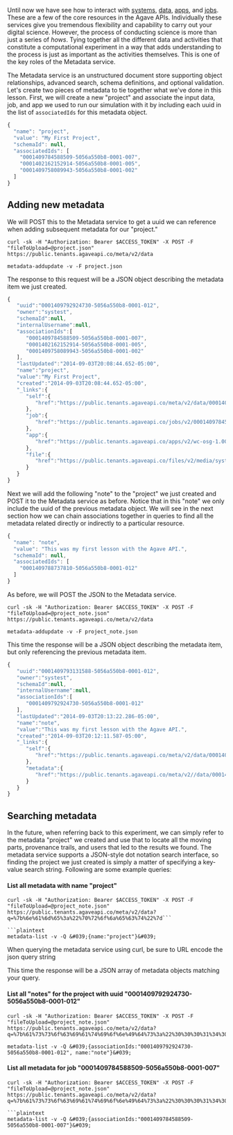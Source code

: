 Until now we have see how to interact with <a href="http://agaveapi.co/documentation/beginners-guides/system-discovery/" title="System Discovery">systems</a>, <a href="http://agaveapi.co/documentation/beginners-guides/managing-data/" title="Managing Data">data</a>, <a href="http://agaveapi.co/documentation/beginners-guides/app-discovery/" title="App Discovery">apps</a>, and <a href="http://agaveapi.co/documentation/beginners-guides/running-a-simulation/" title="Running a Simulation">jobs</a>. These are a few of the core resources in the Agave APIs. Individually these services give you tremendous flexibility and capability to carry out your digital science. However, the process of conducting science is more than just a series of <em>hows</em>. Tying together all the different data and activities that constitute a computational experiment in a way that adds understanding to the process is just as important as the activities themselves. This is one of the key roles of the Metadata service.

The Metadata service is an unstructured document store supporting object relationships, advanced search, schema definitions, and optional validation. Let's create two pieces of metadata to tie together what we've done in this lesson. First, we will create a new "project" and associate the input data, job, and app we used to run our simulation with it by including each uuid in the list of `associatedIds` for this metadata object.

```javascript
{
  "name": "project",
  "value": "My First Project",
  "schemaId": null,
  "associatedIds": [
    "0001409784588509-5056a550b8-0001-007",
    "0001402162152914-5056a550b8-0001-005",
    "0001409758089943-5056a550b8-0001-002"
  ]
}
```

## Adding new metadata  

We will POST this to the Metadata service to get a uuid we can reference when adding subsequent metadata for our "project."

```shell
curl -sk -H "Authorization: Bearer $ACCESS_TOKEN" -X POST -F "fileToUpload=@project.json" https://public.tenants.agaveapi.co/meta/v2/data
```

```plaintext
metadata-addupdate -v -F project.json
```

The response to this request will be a JSON object describing the metadata item we just created.

```javascript
{  
   "uuid":"0001409792924730-5056a550b8-0001-012",
   "owner":"systest",
   "schemaId":null,
   "internalUsername":null,
   "associationIds":[  
      "0001409784588509-5056a550b8-0001-007",
      "0001402162152914-5056a550b8-0001-005",
      "0001409758089943-5056a550b8-0001-002"
   ],
   "lastUpdated":"2014-09-03T20:08:44.652-05:00",
   "name":"project",
   "value":"My First Project",
   "created":"2014-09-03T20:08:44.652-05:00",
   "_links":{  
      "self":{  
         "href":"https://public.tenants.agaveapi.co/meta/v2/data/0001409792924730-5056a550b8-0001-012"
      },
      "job":{  
         "href":"https://public.tenants.agaveapi.co/jobs/v2/0001409784588509-5056a550b8-0001-007"
      },
      "app":{  
         "href":"https://public.tenants.agaveapi.co/apps/v2/wc-osg-1.00u1"
      },
      "file":{  
         "href":"https://public.tenants.agaveapi.co/files/v2/media/system/data.iplantcollaborative.org/systest/picksumipsum.txt"
      }
   }
}
```

Next we will add the following "note" to the "project" we just created and POST it to the Metadata service as before. Notice that in this "note" we only include the uuid of the previous metadata object. We will see in the next section how we can chain associations together in queries to find all the metadata related directly or indirectly to a particular resource.

```javascript
{
  "name": "note",
  "value": "This was my first lesson with the Agave API.",
  "schemaId": null,
  "associatedIds": [
    "0001409788737810-5056a550b8-0001-012"
  ]
}
```

As before, we will POST the JSON to the Metadata service.

```shell
curl -sk -H "Authorization: Bearer $ACCESS_TOKEN" -X POST -F "fileToUpload=@project_note.json" https://public.tenants.agaveapi.co/meta/v2/data
```

```plaintext
metadata-addupdate -v -F project_note.json
```


This time the response will be a JSON object describing the metadata item, but only referencing the previous metadata item.

```javascript
{  
   "uuid":"0001409793131588-5056a550b8-0001-012",
   "owner":"systest",
   "schemaId":null,
   "internalUsername":null,
   "associationIds":[  
      "0001409792924730-5056a550b8-0001-012"
   ],
   "lastUpdated":"2014-09-03T20:13:22.286-05:00",
   "name":"note",
   "value":"This was my first lesson with the Agave API.",
   "created":"2014-09-03T20:12:11.587-05:00",
   "_links":{  
      "self":{  
         "href":"https://public.tenants.agaveapi.co/meta/v2/data/0001409793131588-5056a550b8-0001-012"
      },
      "metadata":{  
         "href":"https://public.tenants.agaveapi.co/meta/v2//data/0001409792924730-5056a550b8-0001-012"
      }
   }
}
```

## Searching metadata  

In the future, when referring back to this experiment, we can simply refer to the metadata "project" we created and use that to locate all the moving parts, provenance trails, and users that led to the results we found. The metadata service supports a JSON-style dot notation search interface, so finding the project we just created is simply a matter of specifying a key-value search string. Following are some example queries:

#### List all metadata with name "project"  

```shell
curl -sk -H "Authorization: Bearer $ACCESS_TOKEN" -X POST -F "fileToUpload=@project_note.json" https://public.tenants.agaveapi.co/meta/v2/data?q=%7b%6e%61%6d%65%3a%22%70%72%6f%6a%65%63%74%22%7d```

```plaintext
metadata-list -v -Q &#039;{name:"project"}&#039;
```


<aside class="notice">When querying the metadata service using curl, be sure to URL encode the json query string</aside>

This time the response will be a JSON array of metadata objects matching your query.

#### List all "notes" for the project with uuid "0001409792924730-5056a550b8-0001-012"  

```shell
curl -sk -H "Authorization: Bearer $ACCESS_TOKEN" -X POST -F "fileToUpload=@project_note.json" https://public.tenants.agaveapi.co/meta/v2/data?q=%7b%61%73%73%6f%63%69%61%74%69%6f%6e%49%64%73%3a%22%30%30%30%31%34%30%39%37%39%32%39%32%34%37%33%30%2d%35%30%35%36%61%35%35%30%62%38%2d%30%30%30%31%2d%30%31%32%22%2c%20%6e%61%6d%65%3a%22%6e%6f%74%65%22%7d
```

```plaintext
metadata-list -v -Q &#039;{associationIds:"0001409792924730-5056a550b8-0001-012", name:"note"}&#039;
```


#### List all metadata for job "0001409784588509-5056a550b8-0001-007"  

```shell
curl -sk -H "Authorization: Bearer $ACCESS_TOKEN" -X POST -F "fileToUpload=@project_note.json" https://public.tenants.agaveapi.co/meta/v2/data?q=%7b%61%73%73%6f%63%69%61%74%69%6f%6e%49%64%73%3a%22%30%30%30%31%34%30%39%37%38%34%35%38%38%35%30%39%2d%35%30%35%36%61%35%35%30%62%38%2d%30%30%30%31%2d%30%30%37%22%7d```

```plaintext
metadata-list -v -Q &#039;{associationIds:"0001409784588509-5056a550b8-0001-007"}&#039;
```
